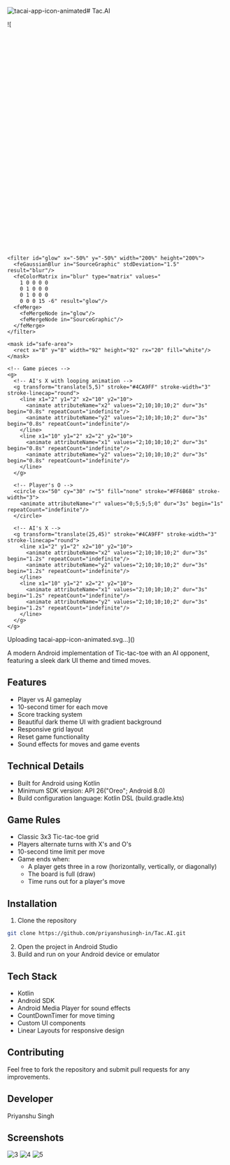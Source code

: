 ![tacai-app-icon-animated](https://github.com/user-attachments/assets/7303f82e-dd06-4a42-9e90-5668caf259cf)# Tac.AI

![<svg xmlns="http://www.w3.org/2000/svg" viewBox="0 0 108 108">
  <defs>
    <linearGradient id="bg-gradient" x1="0" y1="0" x2="1" y2="1">
      <stop offset="0%" style="stop-color:#2B1B4E"/>
      <stop offset="50%" style="stop-color:#3B1B3E"/>
      <stop offset="100%" style="stop-color:#6E1B2E"/>
    </linearGradient>
    
    <filter id="glow" x="-50%" y="-50%" width="200%" height="200%">
      <feGaussianBlur in="SourceGraphic" stdDeviation="1.5" result="blur"/>
      <feColorMatrix in="blur" type="matrix" values="
        1 0 0 0 0
        0 1 0 0 0
        0 1 0 0 0
        0 0 0 15 -6" result="glow"/>
      <feMerge>
        <feMergeNode in="glow"/>
        <feMergeNode in="SourceGraphic"/>
      </feMerge>
    </filter>

    <mask id="safe-area">
      <rect x="8" y="8" width="92" height="92" rx="20" fill="white"/>
    </mask>
  </defs>

  <!-- Background -->
  <rect width="108" height="108" fill="url(#bg-gradient)" mask="url(#safe-area)"/>

  <!-- Main game board -->
  <g transform="translate(24,24)" filter="url(#glow)">
    <!-- Game grid with looping animations -->
    <g stroke="#fff" stroke-width="2" opacity="0.8">
      <line x1="20" y1="0" x2="20" y2="60">
        <animate attributeName="y2" values="0;60;60;60;0" dur="3s" repeatCount="indefinite"/>
      </line>
      <line x1="40" y1="0" x2="40" y2="60">
        <animate attributeName="y2" values="0;60;60;60;0" dur="3s" begin="0.2s" repeatCount="indefinite"/>
      </line>
      <line x1="0" y1="20" x2="60" y2="20">
        <animate attributeName="x2" values="0;60;60;60;0" dur="3s" begin="0.4s" repeatCount="indefinite"/>
      </line>
      <line x1="0" y1="40" x2="60" y2="40">
        <animate attributeName="x2" values="0;60;60;60;0" dur="3s" begin="0.6s" repeatCount="indefinite"/>
      </line>
    </g>

    <!-- Game pieces -->
    <g>
      <!-- AI's X with looping animation -->
      <g transform="translate(5,5)" stroke="#4CA9FF" stroke-width="3" stroke-linecap="round">
        <line x1="2" y1="2" x2="10" y2="10">
          <animate attributeName="x2" values="2;10;10;10;2" dur="3s" begin="0.8s" repeatCount="indefinite"/>
          <animate attributeName="y2" values="2;10;10;10;2" dur="3s" begin="0.8s" repeatCount="indefinite"/>
        </line>
        <line x1="10" y1="2" x2="2" y2="10">
          <animate attributeName="x1" values="2;10;10;10;2" dur="3s" begin="0.8s" repeatCount="indefinite"/>
          <animate attributeName="y2" values="2;10;10;10;2" dur="3s" begin="0.8s" repeatCount="indefinite"/>
        </line>
      </g>

      <!-- Player's O -->
      <circle cx="50" cy="30" r="5" fill="none" stroke="#FF6B6B" stroke-width="3">
        <animate attributeName="r" values="0;5;5;5;0" dur="3s" begin="1s" repeatCount="indefinite"/>
      </circle>

      <!-- AI's X -->
      <g transform="translate(25,45)" stroke="#4CA9FF" stroke-width="3" stroke-linecap="round">
        <line x1="2" y1="2" x2="10" y2="10">
          <animate attributeName="x2" values="2;10;10;10;2" dur="3s" begin="1.2s" repeatCount="indefinite"/>
          <animate attributeName="y2" values="2;10;10;10;2" dur="3s" begin="1.2s" repeatCount="indefinite"/>
        </line>
        <line x1="10" y1="2" x2="2" y2="10">
          <animate attributeName="x1" values="2;10;10;10;2" dur="3s" begin="1.2s" repeatCount="indefinite"/>
          <animate attributeName="y2" values="2;10;10;10;2" dur="3s" begin="1.2s" repeatCount="indefinite"/>
        </line>
      </g>
    </g>
  </g>
</svg>
Uploading tacai-app-icon-animated.svg…]()


A modern Android implementation of Tic-tac-toe with an AI opponent, featuring a sleek dark UI theme and timed moves.

## Features

- Player vs AI gameplay
- 10-second timer for each move
- Score tracking system
- Beautiful dark theme UI with gradient background
- Responsive grid layout
- Reset game functionality
- Sound effects for moves and game events

## Technical Details

- Built for Android using Kotlin
- Minimum SDK version: API 26("Oreo"; Android 8.0)
- Build configuration language: Kotlin DSL (build.gradle.kts)

## Game Rules

- Classic 3x3 Tic-tac-toe grid
- Players alternate turns with X's and O's
- 10-second time limit per move
- Game ends when:
  - A player gets three in a row (horizontally, vertically, or diagonally)
  - The board is full (draw)
  - Time runs out for a player's move

## Installation

1. Clone the repository
```bash
git clone https://github.com/priyanshusingh-in/Tac.AI.git
```
2. Open the project in Android Studio
3. Build and run on your Android device or emulator

## Tech Stack

- Kotlin
- Android SDK
- Android Media Player for sound effects
- CountDownTimer for move timing
- Custom UI components
- Linear Layouts for responsive design

## Contributing

Feel free to fork the repository and submit pull requests for any improvements.

## Developer

Priyanshu Singh

## Screenshots
![3](https://github.com/user-attachments/assets/b7178a16-5cfa-4bf0-8c7e-cae28b0935d2)
![4](https://github.com/user-attachments/assets/587dea4f-1d24-4006-9d38-4eb561f4d764)
![5](https://github.com/user-attachments/assets/45c640ac-ad99-4679-9159-2a1d6a71fe91)

